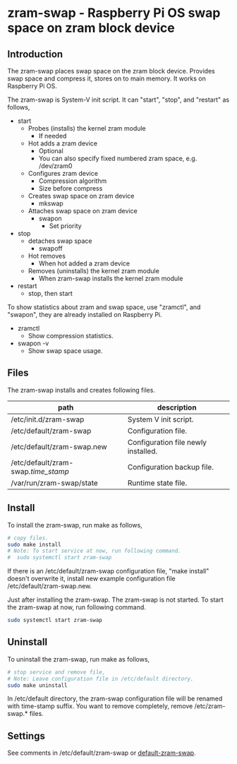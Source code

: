 # zram-swap - Raspberry Pi OS swap space on zram block device

## Introduction

The zram-swap places swap space on the zram block device.
Provides swap space and compress it, stores on to main memory.
It works on Raspberry Pi OS.

The zram-swap is System-V init script. It can "start", "stop",
and "restart" as follows,

* start
  * Probes (installs) the kernel zram module
    * If needed
  * Hot adds a zram device
    * Optional
    * You can also specify fixed numbered zram space,
      e.g. /dev/zram0
  * Configures zram device
    * Compression algorithm
    * Size before compress
  * Creates swap space on zram device
    * mkswap
  * Attaches swap space on zram device
    * swapon
      * Set priority
* stop
  * detaches swap space
    * swapoff
  * Hot removes
    * When hot added a zram device
  * Removes (uninstalls) the kernel zram module
    * When zram-swap installs the kernel zram module
* restart
  * stop, then start

To show statistics about zram and swap space, use "zramctl",
and "swapon", they are already installed on Raspberry Pi.

* zramctl
  * Show compression statistics.
* swapon -v
  * Show swap space usage.

## Files

The zram-swap installs and creates following files.

|path|description|
|----|-----------|
|/etc/init.d/zram-swap|System V init script.|
|/etc/default/zram-swap|Configuration file.|
|/etc/default/zram-swap.new|Configuration file newly installed.|
|/etc/default/zram-swap._time_stamp_|Configuration backup file.|
|/var/run/zram-swap/state|Runtime state file.|

## Install

To install the zram-swap, run make as follows,

```bash
# copy files.
sudo make install
# Note: To start service at now, run following command.
#  sudo systemctl start zram-swap
```

If there is an /etc/default/zram-swap configuration file,
"make install" doesn't overwrite it, install new example
configuration file /etc/default/zram-swap.new.

Just after installing the zram-swap. The zram-swap is
not started. To start the zram-swap at now, run following
command.

```bash
sudo systemctl start zram-swap
```

## Uninstall

To uninstall the zram-swap, run make as follows,

```bash
# stop service and remove file,
# Note: Leave configuration file in /etc/default directory.
sudo make uninstall
```

In /etc/default directory, the zram-swap configuration file
will be renamed with time-stamp suffix. You want to remove
completely, remove /etc/zram-swap.* files.

## Settings

See comments in /etc/default/zram-swap or
[default-zram-swap](./default-zram-swap).